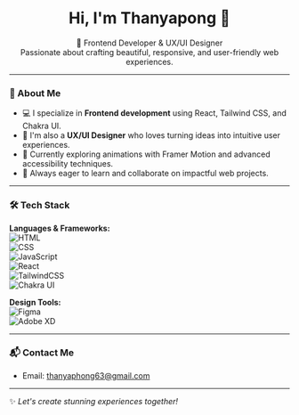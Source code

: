 <h1 align="center">Hi, I'm Thanyapong 👋</h1>

<p align="center">
  🎨 Frontend Developer & UX/UI Designer<br/>
  Passionate about crafting beautiful, responsive, and user-friendly web experiences.
</p>

---

### 🧠 About Me
- 💻 I specialize in **Frontend development** using React, Tailwind CSS, and Chakra UI.
- 🎨 I'm also a **UX/UI Designer** who loves turning ideas into intuitive user experiences.
- 🌱 Currently exploring animations with Framer Motion and advanced accessibility techniques.
- 🚀 Always eager to learn and collaborate on impactful web projects.

---

### 🛠️ Tech Stack
**Languages & Frameworks:**  
![HTML](https://img.shields.io/badge/-HTML5-E34F26?logo=html5&logoColor=fff)  
![CSS](https://img.shields.io/badge/-CSS3-1572B6?logo=css3&logoColor=fff)  
![JavaScript](https://img.shields.io/badge/-JavaScript-F7DF1E?logo=javascript&logoColor=000)  
![React](https://img.shields.io/badge/-React-61DAFB?logo=react&logoColor=000)  
![TailwindCSS](https://img.shields.io/badge/-TailwindCSS-38B2AC?logo=tailwind-css&logoColor=fff)  
![Chakra UI](https://img.shields.io/badge/-ChakraUI-319795?logo=chakra-ui&logoColor=fff)  

**Design Tools:**  
![Figma](https://img.shields.io/badge/-Figma-F24E1E?logo=figma&logoColor=fff)  
![Adobe XD](https://img.shields.io/badge/-AdobeXD-FF61F6?logo=adobe-xd&logoColor=fff)  

---

### 📬 Contact Me
- Email: thanyaphong63@gmail.com


---

✨ *Let's create stunning experiences together!*

